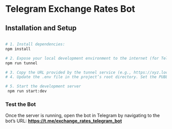 # Telegram Exchange Rates Bot

## Installation and Setup
```bash

# 1. Install dependencies:
npm install

# 2. Expose your local development environment to the internet (for Telegram to send webhook updates):
npm run tunnel

# 3. Copy the URL provided by the tunnel service (e.g., https://xyz.loca.lt) 
# 4. Update the .env file in the project’s root directory. Set the PUBLIC_URL environment variable to the URL you copied (e.g., PUBLIC_URL=https://xyz.loca.lt)

# 5. Start the development server
 npm run start:dev
```
### Test the Bot
Once the server is running, open the bot in Telegram by navigating to the bot’s URL: **https://t.me/exchange_rates_telegram_bot**



